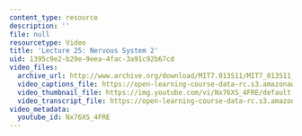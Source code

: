 ```yaml
---
content_type: resource
description: ''
file: null
resourcetype: Video
title: 'Lecture 25: Nervous System 2'
uid: 1395c9e2-b29e-9eea-4fac-3a91c92b67cd
video_files:
  archive_url: http://www.archive.org/download/MIT7.013S11/MIT7_013S11_lec25_300k.mp4
  video_captions_file: https://open-learning-course-data-rc.s3.amazonaws.com/7-013-introductory-biology-spring-2013/4377d0166e625a77946651835f8f1ba4_Nx76XS_4FRE.vtt
  video_thumbnail_file: https://img.youtube.com/vi/Nx76XS_4FRE/default.jpg
  video_transcript_file: https://open-learning-course-data-rc.s3.amazonaws.com/7-013-introductory-biology-spring-2013/4f2d8262316abe5a059cb6155a07dd3d_Nx76XS_4FRE.pdf
video_metadata:
  youtube_id: Nx76XS_4FRE
---
```

